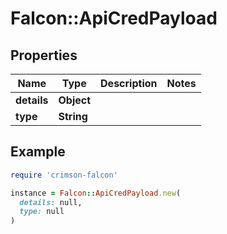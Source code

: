 # Falcon::ApiCredPayload

## Properties

| Name | Type | Description | Notes |
| ---- | ---- | ----------- | ----- |
| **details** | **Object** |  |  |
| **type** | **String** |  |  |

## Example

```ruby
require 'crimson-falcon'

instance = Falcon::ApiCredPayload.new(
  details: null,
  type: null
)
```

